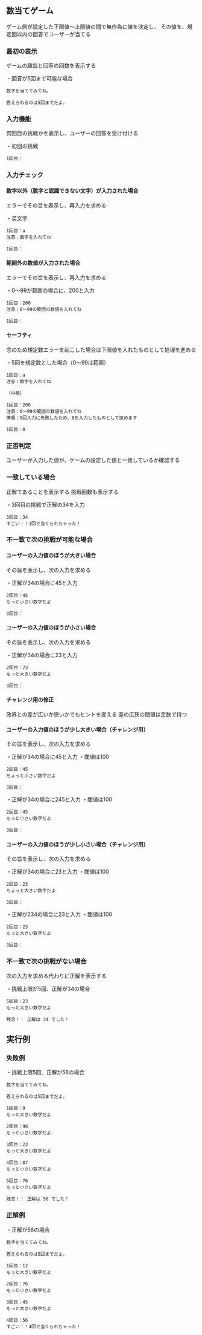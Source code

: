 ## 数当てゲーム

ゲーム側が設定した下限値～上限値の間で無作為に値を決定し、
その値を、規定回以内の回答でユーザーが当てる

### 最初の表示

ゲームの趣旨と回答の回数を表示する

・回答が5回まで可能な場合

``` console
数字を当ててみてね。

答えられるのは5回までだよ。
```

### 入力機能

何回目の挑戦かを表示し、ユーザーの回答を受け付ける

・初回の挑戦
``` console
1回目：
```

### 入力チェック

#### 数字以外（数字と認識できない文字）が入力された場合

エラーでその旨を表示し、再入力を求める

・英文字
``` console
1回目：a
注意：数字を入れてね

1回目：
```

#### 範囲外の数値が入力された場合

エラーでその旨を表示し、再入力を求める

・0～99が範囲の場合に、200と入力
``` console
1回目：200
注意：0～99の範囲の数値を入れてね

1回目：
```

#### セーフティ

念のため規定数エラーを起こした場合は下限値を入れたものとして処理を進める

・5回を規定数とした場合（0～99は範囲）
``` console
1回目：a
注意：数字を入れてね

（中略）

1回目：200
注意：0～99の範囲の数値を入れてね
情報：5回入力に失敗したため、0を入力したものとして進めます

1回目：0
```

### 正否判定

ユーザーが入力した値が、ゲームの設定した値と一致しているか確認する

### 一致している場合

正解であることを表示する
挑戦回数も表示する

・3回目の挑戦で正解の34を入力
``` console
3回目：34
すごい！！3回で当てられちゃった！
```

### 不一致で次の挑戦が可能な場合

#### ユーザーの入力値のほうが大きい場合

その旨を表示し、次の入力を求める

・正解が34の場合に45と入力
``` console
2回目：45
もっと小さい数字だよ

3回目：
```

#### ユーザーの入力値のほうが小さい場合

その旨を表示し、次の入力を求める

・正解が34の場合に23と入力
``` console
2回目：23
もっと大きい数字だよ

3回目：
```

#### チャレンジ用の修正

政界との差が広いか狭いかでもヒントを変える
差の広狭の閾値は定数で持つ

#### ユーザーの入力値のほうが少し大きい場合（チャレンジ用）

その旨を表示し、次の入力を求める

・正解が34の場合に45と入力
・閾値は100
``` console
2回目：45
ちょっと小さい数字だよ

3回目：
```

・正解が34の場合に245と入力
・閾値は100
``` console
2回目：45
もっと小さい数字だよ

3回目：
```

#### ユーザーの入力値のほうが少し小さい場合（チャレンジ用）

その旨を表示し、次の入力を求める

・正解が34の場合に23と入力
・閾値は100
``` console
2回目：23
ちょっと大きい数字だよ

3回目：
```

・正解が234の場合に23と入力
・閾値は100
``` console
2回目：23
もっと大きい数字だよ

3回目：
```

### 不一致で次の挑戦がない場合

次の入力を求める代わりに正解を表示する

・挑戦上限が5回、正解が34の場合
``` console
5回目：23
もっと大きい数字だよ

残念！！ 正解は 34 でした！
```


## 実行例

### 失敗例

・挑戦上限5回、正解が56の場合
``` console
数字を当ててみてね。

答えられるのは5回までだよ。

1回目：0
もっと大きい数字だよ

2回目：98
もっと小さい数字だよ

3回目：23
もっと大きい数字だよ

4回目：87
もっと小さい数字だよ

5回目：76
もっと小さい数字だよ

残念！！ 正解は 56 でした！
```

### 正解例

・正解が56の場合
``` console
数字を当ててみてね。

答えられるのは5回までだよ。

1回目：12
もっと大きい数字だよ

2回目：76
もっと小さい数字だよ

3回目：45
もっと大きい数字だよ

4回目：56
すごい！！4回で当てられちゃった！
```
